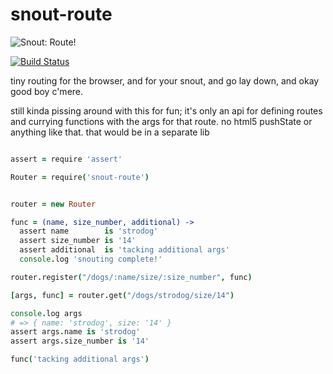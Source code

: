 # snout-route

![Snout:  Route!](http://i.imgur.com/tu7IGHX.jpg)

[![Build Status](https://travis-ci.org/natlownes/snout-route.png?branch=master)](https://travis-ci.org/natlownes/snout-route)

tiny routing for the browser, and for your snout, and go lay down, and okay good
boy c'mere.

still kinda pissing around with this for fun; it's only an api for defining
routes and currying functions with the args for that route.  no html5 pushState
or anything like that.  that would be in a separate lib

```coffeescript

assert = require 'assert'

Router = require('snout-route')


router = new Router

func = (name, size_number, additional) ->
  assert name        is 'strodog'
  assert size_number is '14'
  assert additional  is 'tacking additional args'
  console.log 'snouting complete!'

router.register("/dogs/:name/size/:size_number", func)

[args, func] = router.get("/dogs/strodog/size/14")

console.log args
# => { name: 'strodog', size: '14' }
assert args.name is 'strodog'
assert args.size_number is '14'

func('tacking additional args')

```

